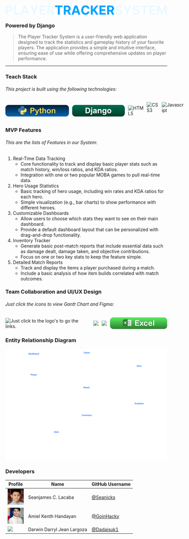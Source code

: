 <!-- ## Player Tracker System -->
<div style="display: flex; align-items: center; gap: 10px;">
  <img
    src="https://github.com/Dadaisuk1/Dadaisuk1/blob/main/media/PTSLogo.svg"
    alt="Player Tracker System Logo"
  />
</div>

### Powered by Django

>The Player Tracker System is a user-friendly web application designed to track the statistics and gameplay history of your favorite players. The application provides a simple and intuitive interface, ensuring ease of use while offering comprehensive updates on player performance.

---
### Teach Stack
<h6>
  This project is built using the following technologies:
</h6>

<div style="display: flex; align-items: center; gap: 10px;">
  <img
    src="https://github.com/Dadaisuk1/Dadaisuk1/blob/main/media/python.svg"
    alt="Python Icon"
    style="height: auto;y"
  />
  <img
    src="https://github.com/Dadaisuk1/Dadaisuk1/blob/main/media/django.svg"
    alt="Django Icon"
    style="height: auto;"
  />
  <img
    src="https://img.shields.io/badge/html5-%23E34F26.svg?style=plastic&logo=html5&logoColor=white"
    alt="HTML5"
  />
  <img style="margin-bottom: 20px;"
    src="https://img.shields.io/badge/css3-%231572B6.svg?style=plastic&logo=css3&logoColor=white"
    alt="CSS3"
  />
  <img style="margin-bottom: 20px;"
    src="https://img.shields.io/badge/javascript-%231572B6.svg?style=plastic&logo=javascript&logoColor=white"
    alt="Javascript"
  />
</div>

### MVP Features
<h6>
  This are the lists of Features in our System:
</h6>
<ol>
  <li style="font-style: bold;">
    Real-Time Data Tracking
    <ul>
      <li>Core functionality to track and display basic player stats such as match history, win/loss ratios, and KDA ratios.</li>
      <li>Integration with one or two popular MOBA games to pull real-time data.</li>
    </ul>
  </li>
  <li style="font-style: bold;">
    Hero Usage Statistics
    <ul>
      <li>Basic tracking of hero usage, including win rates and KDA ratios for each hero.</li>
      <li>Simple visualization (e.g., bar charts) to show performance with different heroes.</li>
    </ul>
  </li>
  <li style="font-style: bold;">
    Customizable Dashboards
    <ul>
      <li>Allow users to choose which stats they want to see on their main dashboard.</li>
      <li>Provide a default dashboard layout that can be personalized with drag-and-drop functionality.</li>
    </ul>
  </li>
  <li style="font-style: bold;">
    Inventory Tracker
    <ul>
      <li>Generate basic post-match reports that include essential data such as damage dealt, damage taken, and objective contributions.</li>
      <li>Focus on one or two key stats to keep the feature simple.</li>
    </ul>
  </li>
  <li style="font-style: bold;">
    Detailed Match Reports
    <ul>
      <li>Track and display the items a player purchased during a match.</li>
      <li>Include a basic analysis of how item builds correlated with match outcomes.</li>
    </ul>
  </li>
</ol>

### Team Collaboration and UI/UX Design
<h6>
  Just click the icons to view Gantt Chart and Figma:
</h6>
<div style="display: flex; align-items: center; gap: 10px; text-decoration: none;">
  <img
    src="https://github.com/Dadaisuk1/Dadaisuk1/blob/media/main/hp.svg"
    alt="Just click to the logo's to go the links."
  />
  <a href="https://github.com/Dadaisuk1/PlayersTrackerSystem">
    <img
      src="https://img.shields.io/badge/github-%23121011.svg?style=plastic&logo=github&logoColor=white"
    />
  </a>
  <a href="https://www.figma.com/design/WjXHMBKKt3egnEBv4CqToQ/Player-Tracker-Statistics?node-id=0-1&t=zUkPcDDQ5tRJ1p2G-1">
    <img
      src="https://img.shields.io/badge/figma-%23F24E1E.svg?style=plastic&logo=figma&logoColor=white"
    />
  </a>
  <a href="https://cebuinstituteoftechnology-my.sharepoint.com/:x:/g/personal/darwindarryljean_largoza_cit_edu/EZEP77oURa5GuYXVeLkK-VkBcnK7KrnRwn5fhMBA_GeUsg?e=2WDLcF">
    <img
      src="https://github.com/Dadaisuk1/Dadaisuk1/blob/main/media/Gahntt%20Chart.svg"
    />
  </a>
</div>

### Entity Relationship Diagram
<div style="display: flex; align-items: center; gap: 10px;">
  <img
    src="https://github.com/Dadaisuk1/Dadaisuk1/blob/main/media/PTSErd.svg"
    alt="ERD"
    style="height: auto;y"
  />
</div>

<div>
  <h3>Developers</h3>
</div>

| Profile | Name                    | GitHub Username            |
|---------|-------------------------|----------------------------|
| <img src="https://github.com/Dadaisuk1/Dadaisuk1/blob/main/media/Sean.jpg" width="50" disabled style="pointer-events: none;"> | Seanjames C. Lacaba       | [@Seanicks](https://github.com/Seanicks) |
| <img src="https://github.com/Dadaisuk1/Dadaisuk1/blob/main/media/Amiel.jpg" width="50" style="pointer-events: none;"> | Amiel Kenth Handayan     | [@GoinHacky](https://github.com/GoinHacky)                      |
| <img src="https://avatars.githubusercontent.com/u/112413548?v=4" width="50" style="pointer-events: none;"> | Darwin Darryl Jean Largoza      | [@Dadaisuk1](https://github.com/Dadaisuk1) |






